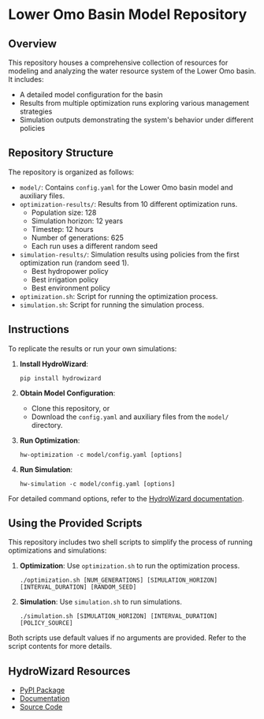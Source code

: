 # Lower Omo Basin Model Repository

## Overview

This repository houses a comprehensive collection of resources for modeling and analyzing the water resource system of the Lower Omo basin. It includes:

- A detailed model configuration for the basin
- Results from multiple optimization runs exploring various management strategies
- Simulation outputs demonstrating the system's behavior under different policies

## Repository Structure

The repository is organized as follows:

- `model/`: Contains `config.yaml` for the Lower Omo basin model and auxiliary files.
- `optimization-results/`: Results from 10 different optimization runs.
  - Population size: 128
  - Simulation horizon: 12 years
  - Timestep: 12 hours
  - Number of generations: 625
  - Each run uses a different random seed
- `simulation-results/`: Simulation results using policies from the first optimization run (random seed 1).
  - Best hydropower policy
  - Best irrigation policy
  - Best environment policy
- `optimization.sh`: Script for running the optimization process.
- `simulation.sh`: Script for running the simulation process.

## Instructions

To replicate the results or run your own simulations:

1. **Install HydroWizard**:
   ```
   pip install hydrowizard
   ```

2. **Obtain Model Configuration**:
   - Clone this repository, or
   - Download the `config.yaml` and auxiliary files from the `model/` directory.

3. **Run Optimization**:
   ```
   hw-optimization -c model/config.yaml [options]
   ```

4. **Run Simulation**:
   ```
   hw-simulation -c model/config.yaml [options]
   ```

For detailed command options, refer to the [HydroWizard documentation](https://hydrowizard.readthedocs.io).

## Using the Provided Scripts

This repository includes two shell scripts to simplify the process of running optimizations and simulations:

1. **Optimization**: Use `optimization.sh` to run the optimization process.
   ```
   ./optimization.sh [NUM_GENERATIONS] [SIMULATION_HORIZON] [INTERVAL_DURATION] [RANDOM_SEED]
   ```

2. **Simulation**: Use `simulation.sh` to run simulations.
   ```
   ./simulation.sh [SIMULATION_HORIZON] [INTERVAL_DURATION] [POLICY_SOURCE]
   ```

Both scripts use default values if no arguments are provided. Refer to the script contents for more details.

## HydroWizard Resources

- [PyPI Package](https://pypi.org/project/hydrowizard/)
- [Documentation](https://hydrowizard.readthedocs.io)
- [Source Code](https://github.com/yugdeep/hydrowizard)

